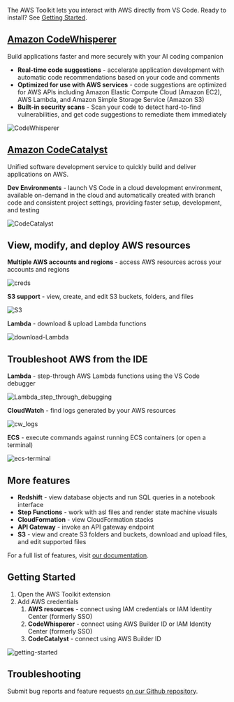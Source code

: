 The AWS Toolkit lets you interact with AWS directly from VS Code. Ready to install? See [Getting Started](#getting-started).

## [Amazon CodeWhisperer](https://aws.amazon.com/codewhisperer/)

Build applications faster and more securely with your AI coding companion

-   **Real-time code suggestions** - accelerate application development with automatic code recommendations based on your code and comments
-   **Optimized for use with AWS services** - code suggestions are optimized for AWS APIs including Amazon Elastic Compute Cloud (Amazon EC2), AWS Lambda, and Amazon Simple Storage Service (Amazon S3)
-   **Built-in security scans** - Scan your code to detect hard-to-find vulnerabilities, and get code suggestions to remediate them immediately

![CodeWhisperer](https://github.com/aws/aws-toolkit-vscode/raw/HEAD/docs/marketplace/vscode/codewhisperer.gif)

## [**Amazon CodeCatalyst**](https://codecatalyst.aws/explore)

Unified software development service to quickly build and deliver applications on AWS.

**Dev Environments** - launch VS Code in a cloud development environment, available on-demand in the cloud and automatically created with branch code and consistent project settings, providing faster setup, development, and testing

![CodeCatalyst](https://github.com/aws/aws-toolkit-vscode/raw/HEAD/docs/marketplace/vscode/CC_dev_env.gif)

## View, modify, and deploy AWS resources

**Multiple AWS accounts and regions** - access AWS resources across your accounts and regions

![creds](https://github.com/aws/aws-toolkit-vscode/raw/HEAD/docs/marketplace/vscode/creds.gif)

**S3 support** - view, create, and edit S3 buckets, folders, and files

![S3](https://github.com/aws/aws-toolkit-vscode/raw/HEAD/docs/marketplace/vscode/S3.gif)

**Lambda** - download & upload Lambda functions

![download-Lambda](https://github.com/aws/aws-toolkit-vscode/raw/HEAD/docs/marketplace/vscode/download-Lambda.gif)

## Troubleshoot AWS from the IDE

**Lambda** - step-through AWS Lambda functions using the VS Code debugger

![Lambda_step_through_debugging](https://github.com/aws/aws-toolkit-vscode/raw/HEAD/docs/marketplace/vscode/Lambda_step_through_debugging.gif)

**CloudWatch** - find logs generated by your AWS resources

![cw_logs](https://github.com/aws/aws-toolkit-vscode/raw/HEAD/docs/marketplace/vscode/cw_logs.gif)

**ECS** - execute commands against running ECS containers (or open a terminal)

![ecs-terminal](https://github.com/aws/aws-toolkit-vscode/raw/HEAD/docs/marketplace/vscode/ecs-terminal.gif)

## More features

-   **Redshift** - view database objects and run SQL queries in a notebook interface
-   **Step Functions** - work with asl files and render state machine visuals
-   **CloudFormation** - view CloudFormation stacks
-   **API Gateway** - invoke an API gateway endpoint
-   **S3** - view and create S3 folders and buckets, download and upload files, and edit supported files

For a full list of features, visit [our documentation](https://docs.aws.amazon.com/toolkit-for-vscode/latest/userguide/working-with-aws.html).

## Getting Started

1. Open the AWS Toolkit extension
2. Add AWS credentials
    1. **AWS resources** - connect using IAM credentials or IAM Identity Center (formerly SSO)
    2. **CodeWhisperer** - connect using AWS Builder ID or IAM Identity Center (formerly SSO)
    3. **CodeCatalyst** - connect using AWS Builder ID

![getting-started](https://github.com/aws/aws-toolkit-vscode/raw/HEAD/docs/marketplace/vscode/getting-started.gif)

## Troubleshooting

Submit bug reports and feature requests [on our Github repository](https://github.com/aws/aws-toolkit-vscode/issues/new/choose).
